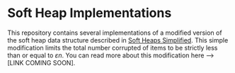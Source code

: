 # Soft Heap Implementations
This repository contains several implementations of a modified version of the soft heap data structure described in [Soft Heaps Simplified](https://epubs.siam.org/doi/10.1137/120880185). This simple modification limits the total number corrupted of items to be strictly less than or equal to $\varepsilon n$. You can read more about this modification here --> [LINK COMING SOON].

